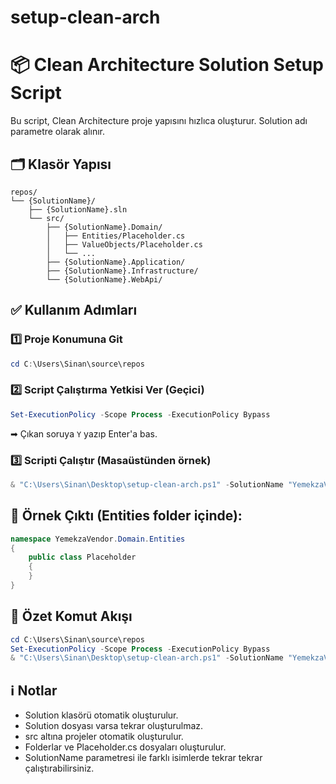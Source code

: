 
# setup-clean-arch

# 📦 Clean Architecture Solution Setup Script

Bu script, Clean Architecture proje yapısını hızlıca oluşturur. Solution adı parametre olarak alınır.

## 🗂️ Klasör Yapısı

```
repos/
└── {SolutionName}/
    ├── {SolutionName}.sln
    └── src/
        ├── {SolutionName}.Domain/
        │   ├── Entities/Placeholder.cs
        │   ├── ValueObjects/Placeholder.cs
        │   └── ...
        ├── {SolutionName}.Application/
        ├── {SolutionName}.Infrastructure/
        └── {SolutionName}.WebApi/
```

## ✅ Kullanım Adımları

### 1️⃣ Proje Konumuna Git
```powershell
cd C:\Users\Sinan\source\repos
```

### 2️⃣ Script Çalıştırma Yetkisi Ver (Geçici)
```powershell
Set-ExecutionPolicy -Scope Process -ExecutionPolicy Bypass
```
➡ Çıkan soruya `Y` yazıp Enter'a bas.

### 3️⃣ Scripti Çalıştır (Masaüstünden örnek)
```powershell
& "C:\Users\Sinan\Desktop\setup-clean-arch.ps1" -SolutionName "YemekzaVendor"
```

## 🏁 Örnek Çıktı (Entities folder içinde):
```csharp
namespace YemekzaVendor.Domain.Entities
{
    public class Placeholder
    {
    }
}
```

## 🔄 Özet Komut Akışı
```powershell
cd C:\Users\Sinan\source\repos
Set-ExecutionPolicy -Scope Process -ExecutionPolicy Bypass
& "C:\Users\Sinan\Desktop\setup-clean-arch.ps1" -SolutionName "YemekzaVendor"
```

## ℹ️ Notlar
- Solution klasörü otomatik oluşturulur.
- Solution dosyası varsa tekrar oluşturulmaz.
- src altına projeler otomatik oluşturulur.
- Folderlar ve Placeholder.cs dosyaları oluşturulur.
- SolutionName parametresi ile farklı isimlerde tekrar tekrar çalıştırabilirsiniz.
